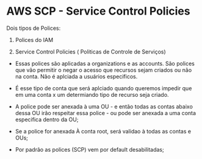 # AWS SCP - Service Control Policies

Dois tipos de Polices: 

1. Polices do IAM

2. Service Control Policies ( Politicas de Controle de Serviços)

- Essas polices são aplicadas a organizations e as accounts. São polices que vão permitir o negar o acesso que recursos sejam criados ou não na conta. Não é aplciada a usuários especificos.

- É esse tipo de conta que será aplciado quando queremos impedir que em uma conta x um determiando tipo de recurso seja criado.

- A police pode ser anexada à uma OU - e então todas as contas abaixo dessa OU irão respeitar essa police - ou pode ser anexada a uma conta especifica dentro da OU;

- Se a police for anexada À conta root, será validao à todas as contas e OUs;

- Por padrão as polices (SCP) vem por default desabilitadas;

